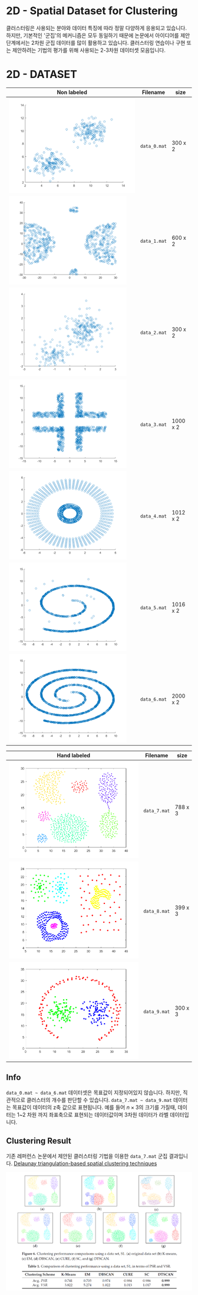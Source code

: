 # 2D - Spatial Dataset for Clustering

클러스터링은 사용되는 분야와 데이터 특징에 따라 정말 다양하게 응용되고 있습니다. 하지만, 기본적인 '군집'의 메커니즘은 모두 동일하기 때문에 논문에서 아이디어를 제안단계에서는 2차원 군집 데이터를 많이 활용하고 있습니다. 클러스터링 연습이나 구현 또는 제안하려는 기법의 평가를 위해 사용되는 2-3차원 데이터셋 모음입니다.


# 2D - DATASET
|  Non labeled              |Filename                            |size          |               
|----------------|-------------------------------|-----------------------------|
|![title](./images/data_0.png)		|`data_0.mat`       | 300 x 2	|                 
|![title](./images/data_1.png)		|`data_1.mat`		| 600 x 2	|
|![title](./images/data_2.png)		|`data_2.mat`		| 300 x 2	|     
|![title](./images/data_3.png)		|`data_3.mat`     	| 1000 x 2	|                 
|![title](./images/data_4.png)		|`data_4.mat`	 	| 1012 x 2	|
|![title](./images/data_5.png)		|`data_5.mat`	   	| 1016 x 2	| 
|![title](./images/data_6.png)		|`data_6.mat`     	| 2000 x 2	|             

|  Hand labeled               |Filename                            |size                         |
|----------------|-------------------------------|-----------------------------|
|![title](./images/data_7.png)		|`data_7.mat`       | 788 x 3	|                 
|![title](./images/data_8.png)		|`data_8.mat`		| 399 x 3	|
|![title](./images/data_9.png)		|`data_9.mat`		| 300 x 3	|     
    

## Info
`data_0.mat ~ data_6.mat`  데이터셋은 목표값이 지정되어있지 않습니다. 하지만, 직관적으로 클러스터의 개수를 판단할 수 있습니다.  `data_7.mat ~ data_9.mat` 데이터는 목표값이 데이터의 z축 값으로 표현됩니다. 예를 들어 $n \times 3$의 크기를 가질때, 데이터는 1~2 차원 까지 좌표축으로 표현되는 데이터값이며 3차원 데이터가 라벨 데이터입니다.

## Clustering Result
기존 레퍼런스 논문에서 제안된 클러스터링 기법을 이용한 `data_7.mat` 군집 결과입니다.  [Delaunay triangulation-based spatial clustering techniques ](https://www.mdpi.com/1424-8220/19/18/3926) 

![title](./images/data_7_results.png)	



